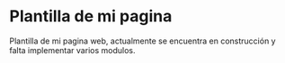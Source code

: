 # Plantilla de mi pagina
Plantilla de mi pagina web, actualmente se encuentra en construcción y falta implementar varios modulos.

